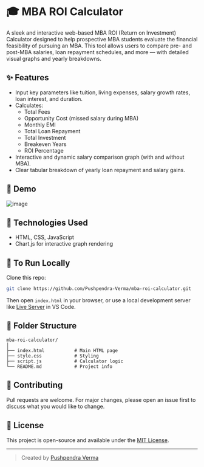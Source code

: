 
# 🎓 MBA ROI Calculator

A sleek and interactive web-based MBA ROI (Return on Investment) Calculator designed to help prospective MBA students evaluate the financial feasibility of pursuing an MBA. This tool allows users to compare pre- and post-MBA salaries, loan repayment schedules, and more — with detailed visual graphs and yearly breakdowns.

## ✨ Features

- Input key parameters like tuition, living expenses, salary growth rates, loan interest, and duration.
- Calculates:
  - Total Fees
  - Opportunity Cost (missed salary during MBA)
  - Monthly EMI
  - Total Loan Repayment
  - Total Investment
  - Breakeven Years
  - ROI Percentage
- Interactive and dynamic salary comparison graph (with and without MBA).
- Clear tabular breakdown of yearly loan repayment and salary gains.

## 📸 Demo
![image](https://github.com/user-attachments/assets/05ac088e-8366-4d27-bbf4-1771a3707ae3)


## 🧮 Technologies Used

- HTML, CSS, JavaScript
- Chart.js for interactive graph rendering

## 📌 To Run Locally

Clone this repo:

```bash
git clone https://github.com/Pushpendra-Verma/mba-roi-calculator.git
```

Then open `index.html` in your browser, or use a local development server like [Live Server](https://marketplace.visualstudio.com/items?itemName=ritwickdey.LiveServer) in VS Code.

## 📂 Folder Structure

```
mba-roi-calculator/
│
├── index.html           # Main HTML page
├── style.css            # Styling
├── script.js            # Calculator logic
└── README.md            # Project info
```

## 🤝 Contributing

Pull requests are welcome. For major changes, please open an issue first to discuss what you would like to change.

## 📄 License

This project is open-source and available under the [MIT License](LICENSE).

---

> Created by [Pushpendra Verma](https://github.com/Pushpendra-Verma)

